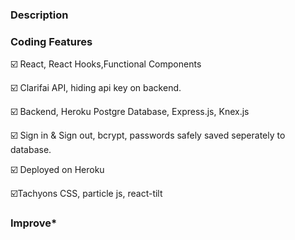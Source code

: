 ### Description



### Coding Features

☑️ React, React Hooks,Functional Components

☑️ Clarifai API, hiding api key on backend.

☑️ Backend, Heroku Postgre Database, Express.js, Knex.js

☑️ Sign in & Sign out, bcrypt, passwords safely saved seperately to database.

☑️ Deployed on Heroku

☑️Tachyons CSS, particle js, react-tilt

### Improve*


